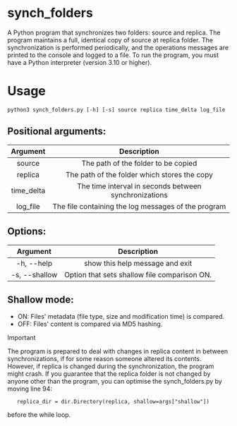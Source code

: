 # synch_folders

A Python program that synchronizes two folders: source and replica. The program maintains a full, identical copy of source at replica folder. The synchronization is performed periodically, and the operations messages are printed to the console and logged to a file.
To run the program, you must have a Python interpreter (version 3.10 or higher).

# Usage

```
python3 synch_folders.py [-h] [-s] source replica time_delta log_file
```

## Positional arguments:
| Argument  | Description |
| :-------: | :---------: |
| source    | The path of the folder to be copied |
| replica   | The path of the folder which stores the copy |
| time_delta| The time interval in seconds between synchronizations |
| log_file  | The file containing the log messages of the program |

## Options:
| Argument     | Description |
| :---------:  | :---------: |
| -h, --help   | show this help message and exit |
| -s, --shallow| Option that sets shallow file comparison ON.|

## Shallow mode:
- ON: Files' metadata (file type, size and modification time) is compared.
- OFF: Files' content is compared via MD5 hashing.

> [!IMPORTANT]
> The program is prepared to deal with changes in replica content in between synchronizations, if for some reason someone altered its contents. However, if replica is changed during the synchronization, the program might crash.
> If you guarantee that the replica folder is not changed by anyone other than the program, you can optimise the synch_folders.py by moving line 94:
>```
>    replica_dir = dir.Directory(replica, shallow=args["shallow"])
>```
> before the while loop.




